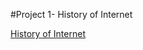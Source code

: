 #Project 1- History of Internet

[History of Internet](http://project1ug5sravya.eastus.azurecontainer.io/index.html)